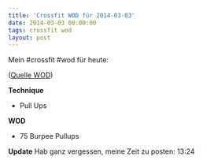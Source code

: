 ```yaml
---
title: 'Crossfit WOD für 2014-03-03'
date: 2014-03-03 00:00:00 
tags: crossfit wod
layout: post
---
```

Mein #crossfit #wod für heute:

([Quelle WOD][0])

**Technique**

* Pull Ups

**WOD**

* 75 Burpee Pullups

**Update** Hab ganz vergessen, meine Zeit zu posten: 13:24

[0]: http://www.crossfithh.de/1/post/2014/03/workout-monday7.html

